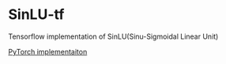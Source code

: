 # SinLU-tf
Tensorflow implementation of SinLU(Sinu-Sigmoidal Linear Unit)

[PyTorch implementaiton](https://github.com/ashis0013/SinLU)

